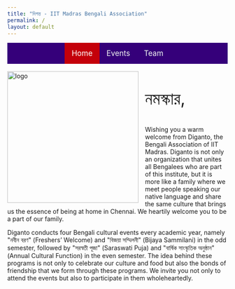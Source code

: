 ```yaml
---
title: "দিগন্ত - IIT Madras Bengali Association"
permalink: /
layout: default
---
```


<style>
.topnav {
  background-color: #35007a;
  overflow: hidden;
  display:flex;
  justify-content:center;
}

/* Style the links inside the navigation bar */
.topnav a {
  float: left;
  color: #f2f2f2;
  text-align: center;
  padding: 14px 16px;
  text-decoration: none;
  font-size: 17px;
}

/* Change the color of links on hover */
.topnav a:hover {
  background-color: #ddd;
  color: black;
}

/* Add a color to the active/current link */
.topnav a.active {
  background-color: #c4000a;
  color: white;
}
</style>

<div class="topnav">
<div>
  <a class="active" href="index.html">Home</a>
  <a href="events.html">Events</a>
  <a href="team.html">Team</a>
</div>
</div>
<br>

<img style="float: left; padding-right: 15px; padding-bottom: 1px;" src="assets/images/logo_nb.png" alt="logo" width="300"/>

<p style="font-size:4vw;">নমস্কার, </p>

Wishing you a warm welcome from Diganto, the Bengali Association of IIT Madras.
Diganto is not only an organization that unites all Bengalees who are part of this institute, but it is more like a family where we meet people speaking our native language and share the same culture that brings us the essence of being at home in Chennai. We heartily welcome you to be a part of our family.

Diganto conducts four Bengali cultural events every academic year, namely "নবীন বরণ" (Freshers’ Welcome) and "বিজয়া সম্মিলনী" (Bijaya Sammilani) in the odd semester, followed by "সরস্বতী পূজা" (Saraswati Puja) and "বার্ষিক সাংস্কৃতিক অনুষ্ঠান" (Annual Cultural Function) in the even semester. The idea behind these programs is not only to celebrate our culture and food but also the bonds of friendship that we form through these programs. We invite you not only to attend the events but also to participate in them wholeheartedly.
